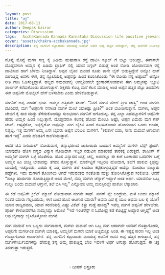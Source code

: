 ```yaml
---

layout: post
title: "ಚಕ್ರ"
date: 2017-08-11
author: Deepak basrur
categories: Discussion
tags:	AcchaKannada Kannada Karnataka Discussion life positive jeevanachakra cycle lifecycle mother father daughter son appa maga magalu amma
cover: "assets/chakra-acchakannada.jpg"
description: ತನ್ನ ಮಗನಿಗೆ ಕಟ್ಟುಪಾಡು ಮಾಡುತ್ತ ಅವನಿಗೆ ಅವನ ಅಪ್ಪ ಹತ್ತಿರ ಆಗುತ್ತಾನೆ, ತನ್ನ ಮಗಳಿಗೆ ನಿರ್ಬಂಧಗಳನ್ನು ಹೇರುತ್ತ ತನ್ನ ಅಮ್ಮ ಹಾಕುತ್ತಿದ್ದ ಬೇಲಿ ಇವಳಿಗೆ ಅರ್ಥ ಆಗುತ್ತಾ ಹೋಗುತ್ತದೆ. ಈ ಚಕ್ರ ತಿರುಗುತ್ತಾ ಇರುತ್ತದೆ.
---
```


<p align ="justify">ಮೊನ್ನೆ ಮೊನ್ನೆ ಮಗಳ ಸಣ್ಣ ಕೈ ಹಿಡಿದು ಹುಷಾರಾಗಿ ರಸ್ತೆ ದಾಟಿಸಿ ಸ್ಕೂಲ್ ಗೆ ಬಿಟ್ಟು ಬಂದಿದ್ದು, ಈಗಾಗಲೇ ದೊಡ್ಡವಳಾಗಿ ಅಮ್ಮನ ಕೈ ಹಿಡಿದು ಟ್ರಾಫಿಕ್ ನಲ್ಲಿ ಯಾವ ಸಿಗ್ನಲ್ ಬಿಡುತ್ತೆ ಅಂತ ನೋಡಿ ಜೋಪಾನವಾಗಿ ರಸ್ತೆ ದಾಟಿಸುವ ಹಾಗೆ ಬೆಳೆದು ನಿಂತಿದ್ದಾಳೆ. ಅಪ್ಪನ ಬೈಕಿನ ಮುಂದೆ ಕೂತು ತಾನೇ ಬೈಕ್ ಬಿಡುತ್ತಿದ್ದೇನೆ ಅನ್ನೋ ಹಾಗೆ ಬೀಗುತ್ತಿದ್ದ ಅವಳು ಈಗ, ತನ್ನ ಸ್ಚೂಟಿಯಲ್ಲಿ ಅಪ್ಪನನ್ನು ಹಿಂದೆ ಕೂರಿಸಿಕೊಂಡು “ಈ ರೋಡು ನನ್ನ ಅಪ್ಪಂದೆ" ಅನ್ನೋ ರೀತಿ ಗಾಡಿ ಓಡಿಸುತ್ತಿದ್ದಾಳೆ. ಹಬ್ಬದ ಸಮಯದಲ್ಲಿ ಅಮ್ಮನಿಂದಲೇ ಶ್ರಂಗಾರಗೊಂಡವಳು ಈಗ ಅಮ್ಮನನ್ನು ಬ್ಯೂಟಿ ಪಾರ್ಲರ್ ಕರೆದುಕೊಂಡು ಹೋಗುತ್ತಾಳೆ. ಶಿಕ್ಷಕರು ಕೊಟ್ಟ ಮನೆ ಕೆಲಸ ಮಾಡಿಲ್ಲ ಅಂತ ಅಪ್ಪನ ಹತ್ತಿರ ಪೆಟ್ಟು ತಿಂದವಳು ಈಗ ಅಪ್ಪನಿಗೇ ಮೊಬೈಲ್ ಹೇಗೆ ಬಳಸಬೇಕು ಎಂದು ಹೇಳಿಕೊಡುತ್ತಾಳೆ.</p>

<p align ="justify">ಮಗನಿಗೆ ಅಪ್ಪ ಎಂದರೆ ಭಯ. ಅಮ್ಮನ ಹತ್ತಿರವೇ ಸಲುಗೆ. “ನಿನಗೆ ಮಗನ ಮೇಲೆ ಪ್ರೀತಿ ಜಾಸ್ತಿ“ ಅಂತ ಮಗಳು ದೂರಿದರೆ, ಮಗ "ಅಪ್ಪನಿಗೇ ನನಗಿಂತ ಮಗಳ ಮೇಲೆ ಯಾಕಿಷ್ಟು ಪ್ರೀತಿ?" ಅಂತ  ಯೋಚಿಸುತ್ತಾನೆ. ಮಗಳು, ಅಪ್ಪನ ಜೇಬಿಗೆ ಕೈ ಹಾಕಿ ದುಡ್ಡು ತೆಗೆದುಕೊಂಡಷ್ಟು ಸುಲಭವಾಗಿ ಮಗನಿಗೆ ಆಗೋದಿಲ್ಲ. ತನ್ನ ಎಲ್ಲಾ ಎಡವಟ್ಟುಗಳಿಗೆ  ಅಪ್ಪನಿಗೇ ಹೆದರಿ ಅಮ್ಮನ ಹಿಂದೆ ನಿಲ್ಲುತ್ತಾನೆ. ದೊಡ್ಡವನಾಗಿ ಕೆಲಸಕ್ಕೆ ಹೋದ ಮೇಲೂ ಅಷ್ಟೇ, ಅಪ್ಪನ ಎದುರು ಮಗ ಗಪ್ ಚುಪ್. ಆಸ್ಪತ್ರೆಗೋ, ಇನ್ನೆಲ್ಲಿಗೋ ಅಪ್ಪನನ್ನು  ಮಗ ಬೈಕಿನ ಹಿಂದೆ ಕೂರಿಸಿಕೊಂಡು ಹೋಗುವಾಗ ಒಂದು ಅಂತರ, ನಿಶ್ಯಬ್ದ. ಇತ್ತ ಮಗಳಿಗೆ ಅಮ್ಮ ಏನೇ ಬೈದರು ಅಪ್ಪನ ಬೆಂಬಲ ಮಗಳಿಗೆ. "ಕಲಿತಾಳೆ ಬಿಡು, ನೀನು ಮದುವೆ ಆಗುವಾಗ ಹಾಗೆ ಇದ್ದೆ" ಎಂದು ಹೆಂಡತಿಗೆ ಕಾಲೆಳಿಯುತ್ತಾನೆ.</p>

<p align ="justify">ಆದರೆ ಟಿವಿ ಸೀರಿಯಲ್ ನೋಡುವಾಗ, ಚಿನ್ನಾಭರಣದ ಜಾಹೀರಾತು ಬಂದಾಗ ಅಮ್ಮನಿಗೆ ಮಗಳೇ ಬೆಸ್ಟ್ ಫ್ರೆಂಡ್. ಯಾವುದೊ ಹೊಸ ವಸ್ತ್ರದ ವಿನ್ಯಾಸ ನೋಡಿದಾಗ ಇಬ್ಬರ ನಡುವಿನ ಮಾತುಕಥೆ ತಾರಕಕ್ಕೆ ಏರುತ್ತದೆ. ಶಾಪಿಂಗ್ ಗೆ ಅಮ್ಮನಿಗೆ ಮಗಳೇ ಒಳ್ಳೆ ಜೊತೆಗಾತಿ. ಹೊಸ ವಿನ್ಯಾಸದ ಬಟ್ಟೆ, ಚಿನ್ನ, ಅದರಲ್ಲೂ ಈ ಕಾಗೆ ಬಂಗಾರದ ಒಡವೆಗಳ ಬಗ್ಗೆ ಅಮ್ಮನ ಕಿವಿ ಚುಚ್ಚಿ ಬೇಕಾದನ್ನು ತೆಗದು ಕೊಳ್ಳುತ್ತಾಳೆ. ಮಾರ್ಕೆಟ್ಟಿಗೆ ಇಬ್ಬರೂ ಹೋದಾಗ, ತಲೆಗೆ ಹಾಕುವ ಕ್ಲಿಪ್ಪನ್ನು ಬಾಯಲ್ಲಿ ಇಟ್ಕೊಂಡು, ಎರಡು ಕೈ ಎತ್ತಿ ಮಗಳು ತಲೆ ಕೂದಲು ಕಟ್ಟಿಕೊಳ್ಳುತ್ತಿದ್ದರೆ ಅದನ್ನು ನೋಡಲು ನಾಲ್ಕಾರು ಪಡ್ಡೆಗಳು. ಇದು ಮಗಳಿಗೆ ತೋರಿಸಲು ಆಗದೆ ಇರುವಂತಹ ಸಂತೋಷ ಮತ್ತು ತೋರಿಸಿಕೊಳ್ಳುವ ಸಂಕೋಚ. ಆದರೆ “ನಾಲ್ಕು ಹುಡುಗರು ನೋಡುತ್ತಿದ್ದಾರೆ ಅಂದ ಮೇಲೆ, ನಮ್ಮ ಮಗಳು ಚೆನ್ನಾಗೆ ಇದ್ದಾಳೆ ಅಂತ ಅರ್ಥ. ಯಾವನೋ ಒಬ್ಬ ಗುಲ್ಡು ಬಂದು ಮದುವೆ ಆಗ್ತಾನೆ, ತಲೆ ಬಿಸಿ ಇಲ್ಲ” ಎನ್ನೋದು ಅಮ್ಮ ಮನಸ್ಸಿನಲ್ಲೇ ಹಾಕೋ ಲೆಕ್ಕಾಚಾರ.</p>

<p align ="justify">ಈ ಕಡೆ ಅಪ್ಪನಿಗೇ ಕ್ರಿಕೆಟ್ ಮ್ಯಾಚ್ ನೋಡುವಾಗ ಮಗನೇ ಸಾಥ್. ಪವರ್ ಪ್ಲೇ ಅಂದ್ರೇನು, ಮಳೆ ಬಂದು ಮ್ಯಾಚ್ ನಿಂತರೆ ಯಾರು ಗೆಲ್ಲಬಹುದು, ಈಗ ಬಂದ ಹೊಸ ಆಟಗಾರ ಯಾರು? ಅವನು ಎಡ ಕೈ ಯೂ ಅಥವಾ ಬಲ ಕೈ ಯೋ? ಯಾವ ರಾಜ್ಯದವನು, ಯಾವ ಸರಣಿಯಲ್ಲಿ ಎಷ್ಟು ವಿಕೆಟ್ ಕಿತ್ತು ಗುಡ್ಡೆ ಹಾಕಿದ್ದ? ಇವೆಲ್ಲ ಮಗನೆ ಆಪ್ಪನಿಗೆ ಹೇಳಬೇಕು. ಪೂರ್ತಿ ಕೇಳೋವರೆಗೂ  ಸುಮ್ಮನಿದ್ದು ಆಮೇಲೆ “ಇದೆ ಇಂಟೆರೆಸ್ಟ್ ನ ಓದೋದ್ರ ಕಡೆ ಕೊಟ್ಟಿದ್ರೆ ಉದ್ಧಾರ ಆಗ್ತಿದ್ದೆ” ಅಂತ ಅಪ್ಪ ಬೈದಾಗ್ಲು ಬೈಸಿಕೊಳ್ಳೋನು ಮಗನೆ.</p>

<p align ="justify">ಮಗ ಮದುವೆ ಆಗಿ ಒಬ್ಬಳು ಮಗಳಾದಾಗ, ಮಗಳು ಮದುವೆ ಆಗಿ ಒಬ್ಬ ಮಗ ಆದಾಗಲೇ ಅವರಿಗೆ ಗೊತ್ತಾಗೋದು, ಅಪ್ಪನಿಗೇ ಮಗನಿಗಿಂತ ಮಗಳೇ ಯಾಕಿಷ್ಟ, ಅಮ್ಮನಿಗೆ ಮಗನೇ ಯಾಕೆ ಅಚ್ಚಮೆಚ್ಚು ಅಂತ. ಈ ಇಷ್ಟಕ್ಕೆ ಕಾರಣ ಇಲ್ಲ ಅಂತ ಗೊತ್ತಾಗೋದು ಆವಾಗಲೇನೆ. ತನ್ನ ಮಗನಿಗೆ ಕಟ್ಟುಪಾಡು ಮಾಡುತ್ತ ಅವನಿಗೆ ಅವನ ಅಪ್ಪ ಹತ್ತಿರ ಆಗುತ್ತಾನೆ, ತನ್ನ ಮಗಳಿಗೆನಿರ್ಬಂದಗಳನ್ನು ಹೇರುತ್ತ ತನ್ನ ಅಮ್ಮ ಹಾಕುತ್ತಿದ್ದ ಬೇಲಿ ಇವಳಿಗೆ ಅರ್ಥ ಆಗುತ್ತಾ ಹೋಗುತ್ತದೆ. ಈ ಚಕ್ರ ತಿರುಗುತ್ತಾ ಇರುತ್ತದೆ.</p><br>

<p align = "center">- ದೀಪಕ್ ಬಸ್ರೂರು</p>

